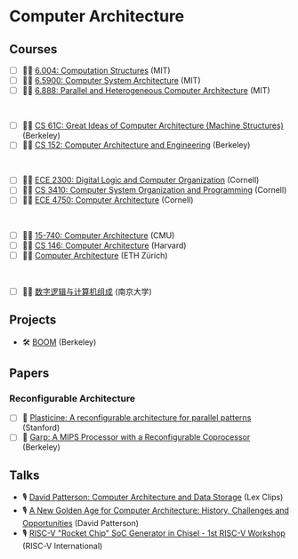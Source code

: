 # Computer Architecture

## Courses

- [ ] 🧑‍🏫 [6.004: Computation Structures](https://ocw.mit.edu/courses/6-004-computation-structures-spring-2017/) (MIT)
- [ ] 🧑‍🏫 [6.5900: Computer System Architecture](http://csg.csail.mit.edu/6.5900/) (MIT)
- [ ] 🧑‍🏫 [6.888: Parallel and Heterogeneous Computer Architecture](https://courses.csail.mit.edu/6.888/) (MIT)

<br>

- [ ] 🧑‍🏫 [CS 61C: Great Ideas of Computer Architecture (Machine Structures)](https://cs61c.org/) (Berkeley)
- [ ] 🧑‍🏫 [CS 152: Computer Architecture and Engineering](https://cs152.org) (Berkeley)

<br>

- [ ] 🧑‍🏫 [ECE 2300: Digital Logic and Computer Organization](https://www.csl.cornell.edu/courses/ece2300/) (Cornell)
- [ ] 🧑‍🏫 [CS 3410: Computer System Organization and Programming](https://www.cs.cornell.edu/courses/cs3410/2019sp) (Cornell)
- [ ] 🧑‍🏫 [ECE 4750: Computer Architecture](https://www.csl.cornell.edu/courses/ece4750/index.html) (Cornell)

<br>

- [ ] 🧑‍🏫 [15-740: Computer Architecture](https://www.cs.cmu.edu/afs/cs/academic/class/15740-f19/www/index.html) (CMU)
- [ ] 🧑‍🏫 [CS 146: Computer Architecture](https://www.eecs.harvard.edu/cs146-246/) (Harvard)
- [ ] 🧑‍🏫 [Computer Architecture](https://safari.ethz.ch/architecture/fall2023/) (ETH Zürich)

<br>

- [ ] 🧑‍💻 [数字逻辑与计算机组成](https://nju-projectn.github.io/dlco-lecture-note/index.html) (南京大学)

## Projects

- 🛠️ [BOOM](https://boom-core.org/) (Berkeley)

## Papers

### Reconfigurable Architecture

- [ ] 📄 [Plasticine: A reconfigurable architecture for parallel patterns](https://ieeexplore.ieee.org/document/8192487) (Stanford)
- [ ] 📄 [Garp: A MIPS Processor with a Reconfigurable Coprocessor](https://ieeexplore.ieee.org/document/624600) (Berkeley)

## Talks

- 🎙️ [David Patterson: Computer Architecture and Data Storage](https://www.youtube.com/watch?v=naed4C4hfAg) (Lex Clips)
- 🎙️ [A New Golden Age for Computer Architecture: History, Challenges and Opportunities](https://www.youtube.com/watch?v=kFT54hO1X8M) (David Patterson)
- 🎙️ [RISC-V "Rocket Chip" SoC Generator in Chisel - 1st RISC-V Workshop](https://www.youtube.com/watch?v=Ir3h3qWcNlg) (RISC-V International)
